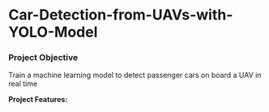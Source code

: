 # Car-Detection-from-UAVs-with-YOLO-Model

### Project Objective

Train a machine learning model to detect passenger cars on board a UAV in real time

**Project Features:**
